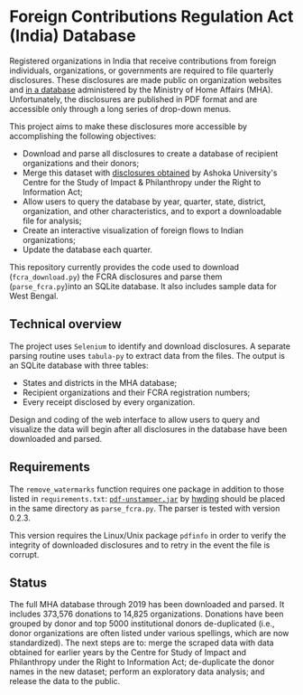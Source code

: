 # Foreign Contributions Regulation Act (India) Database

Registered organizations in India that receive contributions from foreign individuals, organizations, or governments are required to file quarterly disclosures. These disclosures are made public on organization websites and [in a database](https://fcraonline.nic.in/fc_qtrfrm_report.aspx) administered by the Ministry of Home Affairs (MHA). Unfortunately, the disclosures are published in PDF format and are accessible only through a long series of drop-down menus.

This project aims to make these disclosures more accessible by accomplishing the following objectives:
* Download and parse all disclosures to create a database of recipient organizations and their donors;
* Merge this dataset with [disclosures obtained](http://csip.ashoka.edu.in/estimating-philanthropic-capital-in-india-datasets/) by Ashoka University's Centre for the Study of Impact & Philanthropy under the Right to Information Act;
* Allow users to query the database by year, quarter, state, district, organization, and other characteristics, and to export a downloadable file for analysis;
* Create an interactive visualization of foreign flows to Indian organizations;
* Update the database each quarter.

This repository currently provides the code used to download (`fcra_download.py`) the FCRA disclosures and parse them (`parse_fcra.py`)into an SQLite database. It also includes sample data for West Bengal.

## Technical overview

The project uses `Selenium` to identify and download disclosures. A separate parsing routine uses `tabula-py` to extract data from the files. The output is an SQLite database with three tables:
* States and districts in the MHA database;
* Recipient organizations and their FCRA registration numbers;
* Every receipt disclosed by every organization.

Design and coding of the web interface to allow users to query and visualize the data will begin after all disclosures in the database have been downloaded and parsed.

## Requirements

The `remove_watermarks` function requires one package in addition to those listed in `requirements.txt`: [`pdf-unstamper.jar`](https://github.com/hwding/pdf-unstamper/releases) by [hwding](https://github.com/hwding) should be placed in the same directory as `parse_fcra.py`. The parser is tested with version 0.2.3.

This version requires the Linux/Unix package `pdfinfo` in order to verify the integrity of downloaded disclosures and to retry in the event the file is corrupt.

## Status

The full MHA database through 2019 has been downloaded and parsed. It includes 373,576 donations to 14,825 organizations. Donations have been grouped by donor and top 5000 institutional donors de-duplicated (i.e., donor organizations are often listed under various spellings, which are now standardized). The next steps are to: merge the scraped data with data obtained for earlier years by the Centre for Study of Impact and Philanthropy under the Right to Information Act; de-duplicate the donor names in the new dataset; perform an exploratory data analysis; and release the data to the public.
